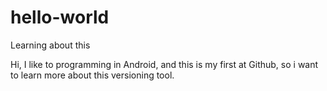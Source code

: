 # hello-world
Learning about this


Hi, I like to programming in Android, and this is my first at Github, so i want to learn more about this versioning tool.



